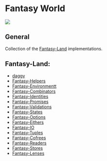 # Fantasy World

![](https://raw.github.com/puffnfresh/fantasy-land/master/logo.png)

## General

Collection of the [Fantasy-Land](https://github.com/puffnfresh/fantasy-land) implementations.

## Fantasy-Land:

* [daggy](https://github.com/puffnfresh/daggy)
* [Fantasy-Helpers](https://github.com/puffnfresh/fantasy-helpers)
* [Fantasy-Environmentt](https://github.com/SimonRichardson/fantasy-environment)
* [Fantasy-Combinators](https://github.com/puffnfresh/fantasy-combinators)
* [Fantasy-Identities](https://github.com/puffnfresh/fantasy-identities)
* [Fantasy-Promises](https://github.com/puffnfresh/fantasy-promises)
* [Fantasy-Validations](https://github.com/puffnfresh/fantasy-validations)
* [Fantasy-States](https://github.com/puffnfresh/fantasy-states)
* [Fantasy-Options](https://github.com/puffnfresh/fantasy-options)
* [Fantasy-Eithers](https://github.com/puffnfresh/fantasy-eithers)
* [Fantasy-IO](https://github.com/puffnfresh/fantasy-io)
* [Fantasy-Tuples](https://github.com/puffnfresh/fantasy-tuples)
* [Fantasy-Cofrees](https://github.com/puffnfresh/fantasy-cofrees)
* [Fantasy-Readers](https://github.com/puffnfresh/fantasy-readers)
* [Fantasy-Stores](https://github.com/puffnfresh/fantasy-stores)
* [Fantasy-Lenses](https://github.com/puffnfresh/fantasy-lenses)
